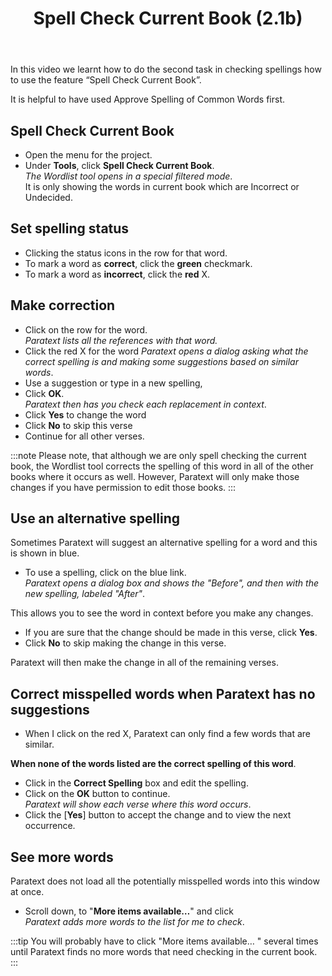 ﻿---
title:  Spell Check Current Book (2.1b)
---
In this video we learnt how to do the second task in checking spellings how to use the feature “Spell Check Current Book”.

It is helpful to have used Approve Spelling of Common Words first.

## Spell Check Current Book

-   Open the menu for the project.
-   Under **Tools**, click **Spell Check Current Book**.  
    *The Wordlist tool opens in a special filtered mode*.  
    It is only showing the words in current book which are Incorrect or Undecided.

## Set spelling status

-   Clicking the status icons in the row for that word.
-   To mark a word as **correct**, click the **green** checkmark.
-   To mark a word as **incorrect**, click the **red** X.

## Make correction

-   Click on the row for the word.  
    *Paratext lists all the references with that word.*
-   Click the red X for the word
    *Paratext opens a dialog asking what the correct spelling is and making some suggestions based on similar words*.
-   Use a suggestion or type in a new spelling,
-   Click **OK**.  
    *Paratext then has you check each replacement in context*.
-   Click **Yes** to change the word
-   Click **No** to skip this verse
-   Continue for all other verses.

:::note
Please note, that although we are only spell checking the current book, the Wordlist tool corrects the spelling of this word in all of the other books where it occurs as well. However, Paratext will only make those changes if you have permission to edit those books.
:::
## Use an alternative spelling

Sometimes Paratext will suggest an alternative spelling for a word and this is shown in blue.

-   To use a spelling, click on the blue link.  
    *Paratext opens a dialog box and shows the "Before", and then with the new spelling, labeled "After"*.

This allows you to see the word in context before you make any changes.

-   If you are sure that the change should be made in this verse, click **Yes**.
-   Click **No** to skip making the change in this verse.

Paratext will then make the change in all of the remaining verses.

## Correct misspelled words when Paratext has no suggestions

-   When I click on the red X, Paratext can only find a few words that are similar.  

**When none of the words listed are the correct spelling of this word**.
-   Click in the **Correct Spelling** box and edit the spelling.
-   Click on the **OK** button to continue.  
    *Paratext will show each verse where this word occurs*.
-   Click the [**Yes**] button to accept the change and to view the next occurrence.

## See more words

Paratext does not load all the potentially misspelled words into this window at once.

-   Scroll down, to "**More items available…**" and click  
    *Paratext adds more words to the list for me to check*.

:::tip
You will probably have to click "More items available… " several times until Paratext finds no more words that need checking in the current book.
:::
